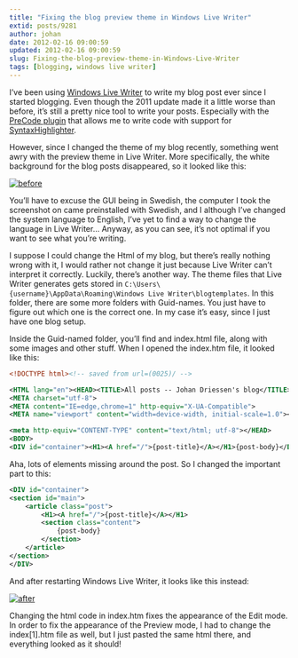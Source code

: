 ```yaml
---
title: "Fixing the blog preview theme in Windows Live Writer"
extid: posts/9281
author: johan
date: 2012-02-16 09:00:59
updated: 2012-02-16 09:00:59
slug: Fixing-the-blog-preview-theme-in-Windows-Live-Writer
tags: [blogging, windows live writer]
---
```


I’ve been using [Windows Live Writer](http://explore.live.com/windows-live-essentials-other-programs?T1=t5) to write my blog post ever since I started blogging. Even though the 2011 update made it a little worse than before, it’s still a pretty nice tool to write your posts. Especially with the [PreCode plugin](http://precode.codeplex.com/) that allows me to write code with support for [SyntaxHighlighter](http://alexgorbatchev.com/SyntaxHighlighter/).

However, since I changed the theme of my blog recently, something went awry with the preview theme in Live Writer. More specifically, the white background for the blog posts disappeared, so it looked like this:

[![before](/images/Windows-Live-Writer/9d9296b0015a_7A42/before_thumb.png "before")](/images/Windows-Live-Writer/9d9296b0015a_7A42/before_2.png)

You’ll have to excuse the GUI being in Swedish, the computer I took the screenshot on came preinstalled with Swedish, and I although I’ve changed the system language to English, I’ve yet to find a way to change the language in Live Writer… Anyway, as you can see, it’s not optimal if you want to see what you’re writing.

I suppose I could change the Html of my blog, but there’s really nothing wrong with it, I would rather not change it just because Live Writer can’t interpret it correctly. Luckily, there’s another way. The theme files that Live Writer generates gets stored in `C:\Users\{username}\AppData\Roaming\Windows Live Writer\blogtemplates`. In this folder, there are some more folders with Guid-names. You just have to figure out which one is the correct one. In my case it’s easy, since I just have one blog setup.

Inside the Guid-named folder, you’ll find and index.html file, along with some images and other stuff. When I opened the index.htm file, it looked like this:

``` xml
<!DOCTYPE html><!-- saved from url=(0025)/ -->

<HTML lang="en"><HEAD><TITLE>All posts -- Johan Driessen's blog</TITLE>
<META charset="utf-8">
<META content="IE=edge,chrome=1" http-equiv="X-UA-Compatible">
<META name="viewport" content="width=device-width, initial-scale=1.0"><LINK title="Johan Driessen's blog (RSS)" rel="alternate" type="application/rss+xml" href="/feed/rss/"><LINK title="Johan Driessen's blog (Atom)" rel="alternate" type="application/atom+xml" href="/feed/atom/"><LINK title="RSD" rel="EditURI" type="application/rsd+xml" href="/rsd.xml"><LINK rel="icon" type="image/gif" href="/favicon.ico"><LINK rel="stylesheet" type="text/css" href="file:///C:/Users/jdr1/AppData/Roaming/Windows Live Writer/blogtemplates/3bd255a5-c119-4680-b880-561c5d8efdbd/8e466ec1-3cf5-4403-8f5c-96137b8aa6d3/combined_92C867FD2A8F31A0C.css"><LINK rel="stylesheet" href="file:///C:/Users/jdr1/AppData/Roaming/Windows Live Writer/blogtemplates/3bd255a5-c119-4680-b880-561c5d8efdbd/8e466ec1-3cf5-4403-8f5c-96137b8aa6d3/SmallScreen.css">

<meta http-equiv="CONTENT-TYPE" content="text/html; utf-8"></HEAD>
<BODY>
<DIV id="container"><H1><A href="/">{post-title}</A></H1>{post-body}</DIV></BODY></HTML>
```

Aha, lots of elements missing around the post. So I changed the important part to this:

``` xml
<DIV id="container">
<section id="main">
    <article class="post">
        <H1><A href="/">{post-title}</A></H1>
        <section class="content">
            {post-body}
        </section>
    </article>
</section>
</DIV>
```

And after restarting Windows Live Writer, it looks like this instead:

[![after](/images/Windows-Live-Writer/9d9296b0015a_7A42/after_thumb.png "after")](/images/Windows-Live-Writer/9d9296b0015a_7A42/after_2.png)

Changing the html code in index.htm fixes the appearance of the Edit mode. In order to fix the appearance of the Preview mode, I had to change the index[1].htm file as well, but I just pasted the same html there, and everything looked as it should!